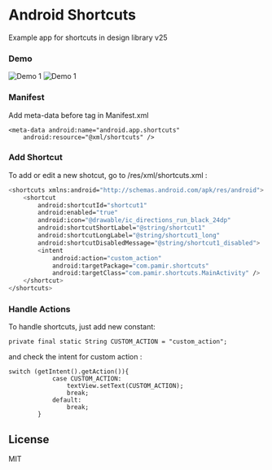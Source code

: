 # Android Shortcuts

Example app for shortcuts in design library v25

### Demo
![Demo 1](https://raw.githubusercontent.com/pcevikogullari/AndroidShortcuts/master/shortcut1.gif)
![Demo 1](https://raw.githubusercontent.com/pcevikogullari/AndroidShortcuts/master/shortcut2.gif)

### Manifest
Add meta-data before </activity> tag in Manifest.xml
```
<meta-data android:name="android.app.shortcuts"
    android:resource="@xml/shortcuts" />
```

### Add Shortcut
To add or edit a new shotcut, go to /res/xml/shortcuts.xml :
```sh
<shortcuts xmlns:android="http://schemas.android.com/apk/res/android">
    <shortcut
        android:shortcutId="shortcut1"
        android:enabled="true"
        android:icon="@drawable/ic_directions_run_black_24dp"
        android:shortcutShortLabel="@string/shortcut1"
        android:shortcutLongLabel="@string/shortcut1_long"
        android:shortcutDisabledMessage="@string/shortcut1_disabled">
        <intent
            android:action="custom_action"
            android:targetPackage="com.pamir.shortcuts"
            android:targetClass="com.pamir.shortcuts.MainActivity" />
    </shortcut>
</shortcuts>
```

### Handle Actions

To handle shortcuts, just add new constant:
```
private final static String CUSTOM_ACTION = "custom_action";
```

and check the intent for custom action :
```
switch (getIntent().getAction()){
            case CUSTOM_ACTION:
                textView.setText(CUSTOM_ACTION);
                break;
            default:
                break;
        }
```

License
----

MIT
